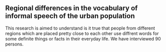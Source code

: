 ## Regional differences in the vocabulary of informal speech of the urban population
This research is aimed to understand is it true that people from different regions which are placed pretty close to each other use diffrent words for some definite things or facts in their everyday life.
We have interviewed 90 persons.
